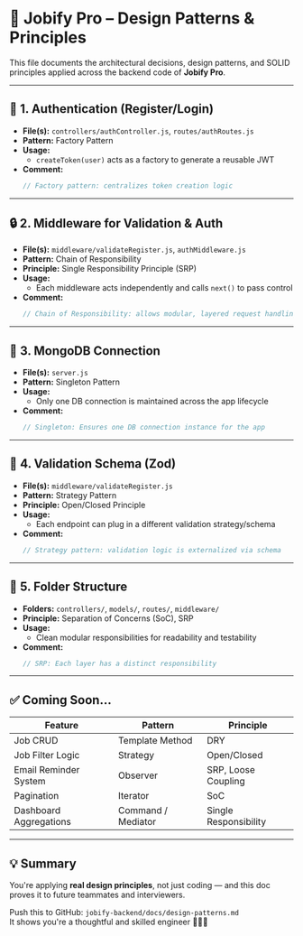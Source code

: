 # 🧠 Jobify Pro – Design Patterns & Principles

This file documents the architectural decisions, design patterns, and SOLID principles applied across the backend code of **Jobify Pro**.

---

## 🔐 1. Authentication (Register/Login)

- **File(s):** `controllers/authController.js`, `routes/authRoutes.js`
- **Pattern:** Factory Pattern
- **Usage:**
  - `createToken(user)` acts as a factory to generate a reusable JWT
- **Comment:**
  ```js
  // Factory pattern: centralizes token creation logic
  ```

---

## 🔒 2. Middleware for Validation & Auth

- **File(s):** `middleware/validateRegister.js`, `authMiddleware.js`
- **Pattern:** Chain of Responsibility
- **Principle:** Single Responsibility Principle (SRP)
- **Usage:**
  - Each middleware acts independently and calls `next()` to pass control
- **Comment:**
  ```js
  // Chain of Responsibility: allows modular, layered request handling
  ```

---

## 🌱 3. MongoDB Connection

- **File(s):** `server.js`
- **Pattern:** Singleton Pattern
- **Usage:**
  - Only one DB connection is maintained across the app lifecycle
- **Comment:**
  ```js
  // Singleton: Ensures one DB connection instance for the app
  ```

---

## 🧾 4. Validation Schema (Zod)

- **File(s):** `middleware/validateRegister.js`
- **Pattern:** Strategy Pattern
- **Principle:** Open/Closed Principle
- **Usage:**
  - Each endpoint can plug in a different validation strategy/schema
- **Comment:**
  ```js
  // Strategy pattern: validation logic is externalized via schema
  ```

---

## 🧱 5. Folder Structure

- **Folders:** `controllers/`, `models/`, `routes/`, `middleware/`
- **Principle:** Separation of Concerns (SoC), SRP
- **Usage:**
  - Clean modular responsibilities for readability and testability
- **Comment:**
  ```js
  // SRP: Each layer has a distinct responsibility
  ```

---

## ✅ Coming Soon…

| Feature                | Pattern            | Principle             |
| ---------------------- | ------------------ | --------------------- |
| Job CRUD               | Template Method    | DRY                   |
| Job Filter Logic       | Strategy           | Open/Closed           |
| Email Reminder System  | Observer           | SRP, Loose Coupling   |
| Pagination             | Iterator           | SoC                   |
| Dashboard Aggregations | Command / Mediator | Single Responsibility |

---

## 💡 Summary

You're applying **real design principles**, not just coding — and this doc proves it to future teammates and interviewers.

Push this to GitHub: `jobify-backend/docs/design-patterns.md`  
It shows you're a thoughtful and skilled engineer 👩‍💻✨
